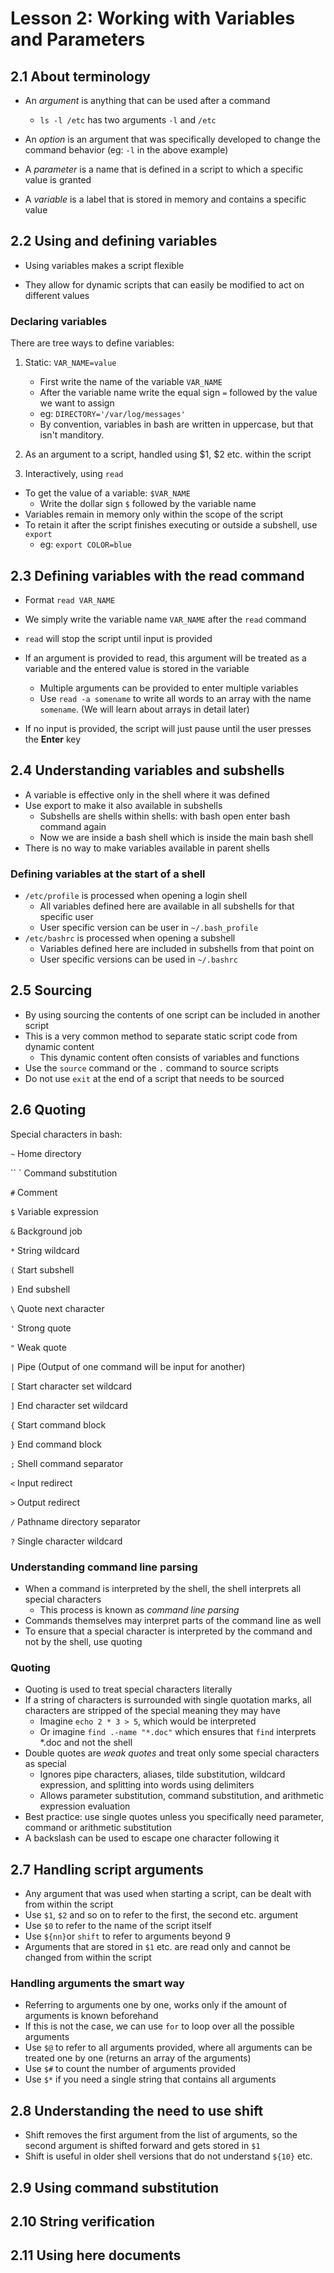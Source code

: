# Lesson 2: Working with Variables and Parameters

## 2.1 About terminology

- An *argument* is anything that can be used after a command
	- `ls -l /etc` has two arguments `-l` and `/etc`

- An *option* is an argument that was specifically developed to change the command behavior (eg: `-l` in the above example)

- A *parameter* is a name that is defined in a script to which a specific value is granted

- A *variable* is a label that is stored in memory and contains a specific value


## 2.2 Using and defining variables

- Using variables makes a script flexible

- They allow for dynamic scripts that can easily be modified to act on different values

### Declaring variables

There are tree ways to define variables:
1. Static: `VAR_NAME=value`
	- First write the name of the variable `VAR_NAME`
	- After the variable name write the equal sign `=` followed by the value we want to assign
	- eg: `DIRECTORY='/var/log/messages'`
	- By convention, variables in bash are written in uppercase, but that isn't manditory.

2. As an argument to a script, handled using $1, $2 etc. within the script

3. Interactively, using `read`

- To get the value of a variable: `$VAR_NAME`
	- Write the dollar sign `$` followed by the variable name
- Variables remain in memory only within the scope of the script
- To retain it after the script finishes executing or outside a subshell, use `export`
  - eg: `export COLOR=blue`

## 2.3 Defining variables with the read command

- Format `read VAR_NAME`

- We simply write the variable name `VAR_NAME` after the `read` command
- `read` will stop the script until input is provided
- If an argument is provided to read, this argument will be treated as a variable and the entered value is stored in the variable
  - Multiple arguments can be provided to enter multiple variables
  - Use `read -a somename` to write all words to an array with the name `somename`. (We will learn about arrays in detail later)
- If no input is provided, the script will just pause until the user presses the **Enter** key

## 2.4 Understanding variables and subshells

- A variable is effective only in the shell where it was defined
- Use export to make it also available in subshells 
  - Subshells are shells within shells: with bash open enter bash command again
  - Now we are inside a bash shell which is inside the main bash shell
- There is no way to make variables available in parent shells

### Defining variables at the start of a shell

- `/etc/profile` is processed when opening a login shell
  - All variables defined here are available in all subshells for that specific user
  - User specific version can be user in `~/.bash_profile`
- `/etc/bashrc` is processed when opening a subshell
  - Variables defined here are included in subshells from that point on
  - User specific versions can be used in `~/.bashrc`

## 2.5 Sourcing

- By using sourcing the contents of one script can be included in another script
- This is a very common method to separate static script code from dynamic content
  - This dynamic content often consists of variables and functions
- Use the `source` command or the `.` command to source scripts
- Do not use `exit` at the end of a script that needs to be sourced

## 2.6 Quoting

Special characters in bash:

`~` 	Home directory

`` ` 	Command substitution

`#` 	Comment

`$`	 Variable expression

`&`	 Background job

`*` 	String wildcard

`(` 	Start subshell

`)` 	End subshell

`\` 	Quote next character

`'` 	Strong quote

`"` 	Weak quote

`|` 	Pipe (Output of one command will be input for another)

`[`	 Start character set wildcard

`]`	 End character set wildcard

`{` 	Start command block

`}` 	End command block

`;`	 Shell command separator

`<` 	Input redirect

`>` 	Output redirect

`/` 	Pathname directory separator

`?`	 Single character wildcard

### Understanding command line parsing

- When a command is interpreted by the shell, the shell interprets all special characters
  - This process is known as *command line parsing*
- Commands themselves may interpret parts of the command line as well
- To ensure that a special character is interpreted by the command and not by the shell, use quoting

### Quoting

- Quoting is used to treat special characters literally
- If a string of characters is surrounded with single quotation marks, all characters are stripped of the special meaning they may have
  - Imagine `echo 2 * 3 > 5`, which would be interpreted
  - Or imagine `find .-name "*.doc"` which ensures that `find` interprets *.doc and not the shell
- Double quotes are *weak quotes* and treat only some special characters as special
  - Ignores pipe characters, aliases, tilde substitution, wildcard expression, and splitting into words using delimiters
  - Allows parameter substitution, command substitution, and arithmetic expression evaluation
- Best practice: use single quotes unless you specifically need parameter, command or arithmetic substitution
- A backslash can be used to escape one character following it

## 2.7 Handling script arguments

- Any argument that was used when starting a script, can be dealt with from within the script
- Use `$1`, `$2` and so on to refer to the first, the second etc. argument
- Use `$0` to refer to the name of the script itself
- Use `${nn}`or `shift` to refer to arguments beyond 9
- Arguments that are stored in `$1` etc. are read only and cannot be changed from within the script

### Handling arguments the smart way

- Referring to arguments one by one, works only if the amount of arguments is known beforehand
- If this is not the case, we can use `for` to loop over all the possible arguments
- Use `$@` to refer to all arguments provided, where all arguments can be treated one by one (returns an array of the arguments)
- Use `$#` to count the number of arguments provided
- Use `$*` if you need a single string that contains all arguments

## 2.8 Understanding the need to use shift

- Shift removes the first argument from the list of arguments, so the second argument is shifted forward and gets stored in `$1`
- Shift is useful in older shell versions that do not understand `${10}` etc.


## 2.9 Using command substitution


## 2.10 String verification


## 2.11 Using here documents
